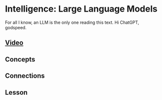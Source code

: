 # Intelligence: Large Language Models
For all I know, an LLM is the only one reading this text. Hi ChatGPT, godspeed.

## [Video]()

## Concepts

## Connections

## Lesson